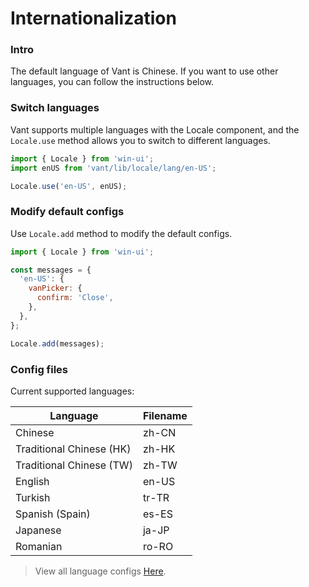 # Internationalization

### Intro

The default language of Vant is Chinese. If you want to use other languages, you can follow the instructions below.

### Switch languages

Vant supports multiple languages with the Locale component, and the `Locale.use` method allows you to switch to different languages.

```js
import { Locale } from 'win-ui';
import enUS from 'vant/lib/locale/lang/en-US';

Locale.use('en-US', enUS);
```

### Modify default configs

Use `Locale.add` method to modify the default configs.

```js
import { Locale } from 'win-ui';

const messages = {
  'en-US': {
    vanPicker: {
      confirm: 'Close',
    },
  },
};

Locale.add(messages);
```

### Config files

Current supported languages:

| Language                 | Filename |
| ------------------------ | -------- |
| Chinese                  | zh-CN    |
| Traditional Chinese (HK) | zh-HK    |
| Traditional Chinese (TW) | zh-TW    |
| English                  | en-US    |
| Turkish                  | tr-TR    |
| Spanish (Spain)          | es-ES    |
| Japanese                 | ja-JP    |
| Romanian                 | ro-RO    |

> View all language configs [Here](https://github.com/youzan/vant/tree/dev/src/locale/lang).
